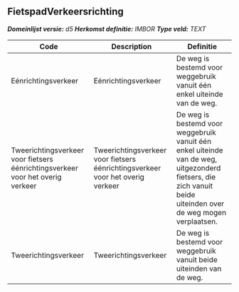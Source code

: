 ﻿## FietspadVerkeersrichting

*__Domeinlijst versie:__ d5*
*__Herkomst definitie:__ IMBOR*
*__Type veld:__ TEXT*

|__Code__ |__Description__ |__Definitie__	|
|	---	|	---	|   ---	| 
| Eénrichtingsverkeer | Eénrichtingsverkeer | De weg is bestemd voor weggebruik vanuit één enkel uiteinde van de weg. |
| Tweerichtingsverkeer voor fietsers éénrichtingsverkeer voor het overig verkeer | Tweerichtingsverkeer voor fietsers éénrichtingsverkeer voor het overig verkeer | De weg is bestemd voor weggebruik vanuit één enkel uiteinde van de weg, uitgezonderd fietsers, die zich vanuit beide uiteinden over de weg mogen verplaatsen. |
| Tweerichtingsverkeer | Tweerichtingsverkeer | De weg is bestemd voor weggebruik vanuit beide uiteinden van de weg. |
